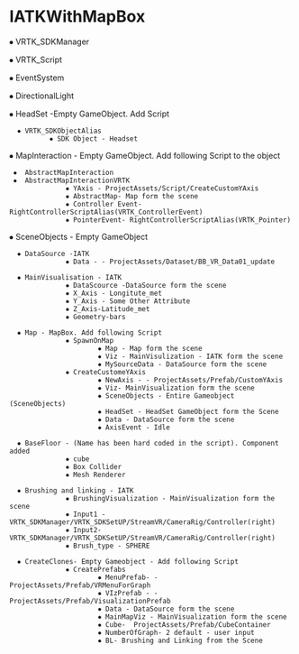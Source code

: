 # IATKWithMapBox
  ⦁	VRTK_SDKManager

  ⦁	VRTK_Script

  ⦁	EventSystem

  ⦁	DirectionalLight

  ⦁	HeadSet -Empty GameObject. Add Script
  
      ⦁	VRTK_SDKObjectAlias
              ⦁	SDK Object - Headset

  ⦁	MapInteraction - Empty GameObject. Add following Script to the object
  
     ⦁	AbstractMapInteraction
     ⦁	AbstractMapInteractionVRTK
                  ⦁	YAxis - ProjectAssets/Script/CreateCustomYAxis
                  ⦁	AbstractMap- Map form the scene
                  ⦁	Controller Event- RightControllerScriptAlias(VRTK_ControllerEvent)
                  ⦁	PointerEvent- RightControllerScriptAlias(VRTK_Pointer)	

  ⦁	SceneObjects - Empty GameObject

      ⦁	DataSource -IATK
                  ⦁	Data - - ProjectAssets/Dataset/BB_VR_Data01_update

      ⦁	MainVisualisation - IATK
                  ⦁	DataScource -DataSource form the scene
                  ⦁	X_Axis - Longitute_met
                  ⦁	Y_Axis - Some Other Attribute 
                  ⦁	Z_Axis-Latitude_met
                  ⦁	Geometry-bars
                  
      ⦁	Map - MapBox. Add following Script 
                  ⦁	SpawnOnMap 
                          ⦁	Map - Map form the scene
                          ⦁	Viz - MainVisulization - IATK form the scene
                          ⦁	MySourceData - DataSource form the scene
                  ⦁	CreateCustomeYAxis	
                          ⦁	NewAxis - - ProjectAssets/Prefab/CustomYAxis
                          ⦁	Viz- MainVisualization form the scene
                          ⦁	SceneObjects - Entire Gameobject (SceneObjects)
                          ⦁	HeadSet - HeadSet GameObject form the Scene
                          ⦁	Data - DataSource form the scene
                          ⦁	AxisEvent - Idle
                          
      ⦁	BaseFloor - (Name has been hard coded in the script). Component added
                  ⦁	cube
                  ⦁	Box Collider
                  ⦁	Mesh Renderer
                  
      ⦁	Brushing and linking - IATK
                  ⦁	BrushingVisualization - MainVisualization form the scene
                  ⦁	Input1 - VRTK_SDKManager/VRTK_SDKSetUP/StreamVR/CameraRig/Controller(right)
                  ⦁	Input2- VRTK_SDKManager/VRTK_SDKSetUP/StreamVR/CameraRig/Controller(right)
                  ⦁	Brush_type - SPHERE
                  
      ⦁	CreateClones- Empty Gameobject - Add following Script 
                  ⦁	CreatePrefabs
                          ⦁	MenuPrefab- - ProjectAssets/Prefab/VRMenuForGraph
                          ⦁	VIzPrefab - - ProjectAssets/Prefab/VisualizationPrefab
                          ⦁	Data - DataSource form the scene
                          ⦁	MainMapViz - MainVisualization form the scene
                          ⦁	Cube-  ProjectAssets/Prefab/CubeContainer
                          ⦁	NumberOfGraph- 2 default - user input
                          ⦁	BL- Brushing and Linking from the Scene 
